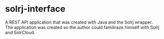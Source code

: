 # solrj-interface

A REST API application that was created with Java and the Solrj wrapper. The application was created so the author could familiraze himself
with Solrj and SolrCloud.
